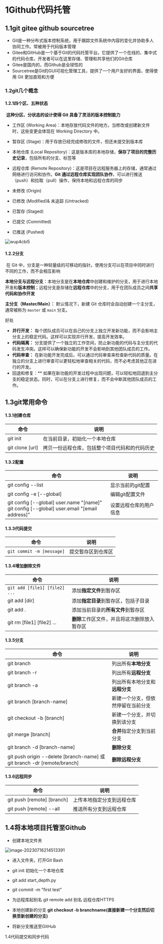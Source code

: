 # 1Github代码托管

## 1.1git gitee github sourcetree

- Git是一种分布式版本控制系统，用于跟踪文件系统中内容的变化并协助多人协同工作。常被用于代码版本管理
- Gitee和GitHub是一个基于Git的代码托管平台。它提供了一个在线的、集中式的代码仓库，开发者可以在这里存储、管理和共享他们的Git仓库
- Gitee是国内的，而Github是全球性的
- Sourcetree是Git的GUI可视化管理工具，提供了一个用户友好的界面，使得使用 Git 更加直观和方便

### 1.2git几个概念

#### 1.2.1四个区、五种状态

​    **这种分区、分状态的设计使得 Git 具备了灵活的版本控制能力**

- 工作区 (Working Area)：本地存放代码文件的地方。当修改或创建新文件时，这些变更会体现在 Working Directory 中。
- 暂存区 (Stage)：用于存放已经完成修改的文件，但还未提交到版本库
- 本地仓库 (Local Repository)：这是版本库的本地存储，**保存了项目的完整历史记录**，包括所有的分支、标签等
- 远程仓库 (Remote Repository)：这是项目在远程服务器上的存储，通常通过网络进行访问和协作。**Git 通过远程仓库实现团队协作**，可以进行推送（push）和拉取（pull）操作，保持本地和远程仓库的同步



- 未修改 (Origin)
- 已修改 (Modified)& 未追踪 (Untracked)
- 已暂存 (Staged)
- 已提交 (Committed)
- 已推送 (Pushed)

![wup4cbi5](wup4cbi5.png)

#### 1.2.2分支

​    在 Git 中，分支是一种轻量级的可移动的指针。使用分支可以在项目中同时进行不同的工作，而不会相互影响

​    **本地分支与远程分支**：本地分支是在**本地仓库**中创建和维护的分支，用于进行本地开发和**版本控制**；远程分支是存储在**远程仓库**中的分支，用于在团队成员之间**共享代码和协作开发**

   **主分支（Master/Main）：** 默认情况下，新建 Git 仓库时会自动创建一个主分支，通常被称为 `master` 或 `main` 分支。

好处

- **并行开发：** 每个团队成员可以在自己的分支上独立开发新功能，而不会影响主分支上的稳定代码。这样可以实现并行开发，提高开发效率。
- **代码隔离：** 分支提供了一个独立的工作空间，防止新功能的代码与主分支的代码发生冲突。这样可以确保新功能的开发不会影响到其他团队成员的工作。
- **代码审查：** 在新功能开发完成后，可以通过代码审查来检查新代码的质量。在独立的分支上进行审查可以更轻松地审查相关的代码，而不必考虑其他正在进行的开发。
- 回退和修复：** 如果在新功能的开发过程中出现问题，可以轻松地回退到主分支的稳定状态。同时，可以在分支上进行修复，而不会中断其他团队成员的工作。

## 1.3git常用命令

#### 1.3.1创建仓库

| 命令            | 说明                                           |
| --------------- | ---------------------------------------------- |
| git init        | 在当前目录，初始化一个本地仓库                 |
| git clone [url] | 拷贝一份远程仓库，包括整个项目代码和的代码历史 |

#### 1.3.2配置

| 命令                                                         | 说明                   |
| ------------------------------------------------------------ | ---------------------- |
| git config --list                                            | 显示当前的git配置      |
| git config -e [--global]                                     | 编辑git配置文件        |
| git config [--global] user.name "[name]"<br>git config [--global] user.email "[email address]" | 设置远程仓库的用户信息 |

#### 1.3.3代码提交

| 命令                      | 说明               |
| ------------------------- | ------------------ |
| `git commit -m [message]` | 提交暂存区到仓库区 |

#### 1.3.4增加删除文件

| 命令                          | 说明                                         |
| ----------------------------- | -------------------------------------------- |
| `git add [file1] [file2] ...` | 添加**指定文件**到暂存区                     |
| git add [dir]                 | 添加**指定目录**到暂存区，包括子目录         |
| git add .                     | 添加当前目录的**所有文件**到暂存区           |
| git rm [file1] [file2] ...    | **删除**工作区文件，并且将这次删除放入暂存区 |

#### 1.3.5分支

| 命令                                                         | 说明                               |
| ------------------------------------------------------------ | ---------------------------------- |
| git branch                                                   | 列出所有**本地分支**               |
| git branch -r                                                | 列出所有**远程分支**               |
| git branch -a                                                | 列出所有本地分支和**远程分支**     |
| git branch [branch-name]                                     | 新建一个分支，但依然停留在当前分支 |
| git checkout -b [branch]                                     | 新建一个分支，并切换到该分支       |
| git merge [branch]                                           | **合并**指定分支到当前分支         |
| git branch -d [branch-name]                                  | **删除分支**                       |
| git push origin --delete [branch-name] 或 git branch -dr [remote/branch] | **删除远程分支**                   |

#### 1.3.6远程同步

| 命令                       | 说明                       |
| -------------------------- | -------------------------- |
| git push [remote] [branch] | 上传本地指定分支到远程仓库 |
| git push [remote] --all    | 推送所有分支到远程仓库     |

## 1.4将本地项目托管至Github

- 创建本地文件夹

![image-20230716214513391](image-20230716214513391.png)

- 进入文件夹，打开Git Bash

- git init   初始化一个本地仓库

- git add start_depth.py
- git commit -m "first test"
- 为远程库起别名  git remote add 别名 远程仓库HTTPS

- 本地创建新的分支  **git checkout -b branchname(直接新建一个分支然后切换至新创建的分支)**
- 将新分支推送至GitHub 

1.4代码提交和同步代码
